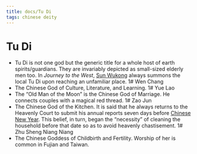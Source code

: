 ```yaml
---
title: docs/Tu Di
tags: chinese deity
---
```


# Tu Di 
- Tu Di is not one god but the generic title for a whole host of earth spirits/guardians. They are invariably depicted as small-sized elderly men too. In _Journey to the West_, [Sun Wukong](Sun%20Wukong.md.md) always summons the local Tu Di upon reaching an unfamiliar place.
1# Wen Chang 
- The Chinese God of Culture, Literature, and Learning.
1# Yue Lao 
- The “Old Man of the Moon” is the Chinese God of Marriage. He connects couples with a magical red thread.
1# Zao Jun 
- The Chinese God of the Kitchen. It is said that he always returns to the Heavenly Court to submit his annual reports seven days before [Chinese New Year](https://holidappy.com/holidays/Top-Five-Chinese-New-Year-Stories-and-Legends). This belief, in turn, began the “necessity” of cleaning the household before that date so as to avoid heavenly chastisement.
1# Zhu Sheng Niang Niang 
- The Chinese Goddess of Childbirth and Fertility. Worship of her is common in Fujian and Taiwan.